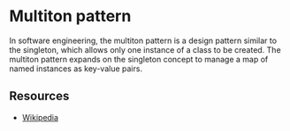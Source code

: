 # Multiton pattern

In software engineering, the multiton pattern is a design pattern similar to the singleton, which allows only one instance of a class to be created. The multiton pattern expands on the singleton concept to manage a map of named instances as key-value pairs.

## Resources

- [Wikipedia](https://en.wikipedia.org/wiki/Multiton_pattern)